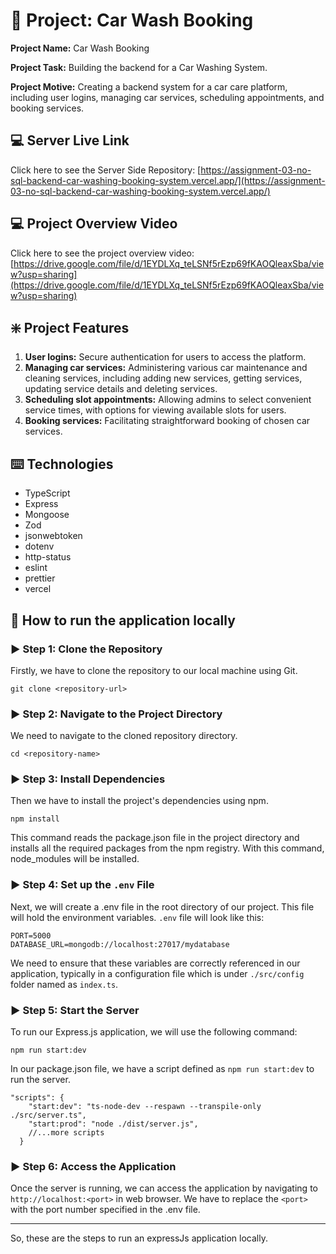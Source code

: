 
# :ledger: Project: Car Wash Booking

**Project Name:** Car Wash Booking

**Project Task:** Building the backend for a Car Washing System.

**Project Motive:** Creating a backend system for a car care platform, including user logins, managing car services, scheduling appointments, and booking services.

## :computer: Server Live Link
Click here to see the Server Side Repository: [https://assignment-03-no-sql-backend-car-washing-booking-system.vercel.app/](https://assignment-03-no-sql-backend-car-washing-booking-system.vercel.app/)

## :computer: Project Overview Video
Click here to see the project overview video: [https://drive.google.com/file/d/1EYDLXq_teLSNf5rEzp69fKAOQleaxSba/view?usp=sharing](https://drive.google.com/file/d/1EYDLXq_teLSNf5rEzp69fKAOQleaxSba/view?usp=sharing)

## :sparkle: Project Features

1. **User logins:** Secure authentication for users to access the platform.
2. **Managing car services:** Administering various car maintenance and cleaning services, including adding new services, getting services, updating service details and deleting services.
3. **Scheduling slot appointments:** Allowing admins to select convenient service times, with options for viewing available slots for users.
4. **Booking services:** Facilitating straightforward booking of chosen car services.

## :keyboard: Technologies

* TypeScript
* Express
* Mongoose
* Zod
* jsonwebtoken
* dotenv
* http-status
* eslint
* prettier
* vercel

## :link: How to run the application locally

### :arrow_forward: Step 1: Clone the Repository
Firstly, we have to clone the repository to our local machine using Git.

```node
git clone <repository-url>
```

### :arrow_forward: Step 2: Navigate to the Project Directory
We need to navigate to the cloned repository directory.

```node
cd <repository-name>
```

### :arrow_forward: Step 3: Install Dependencies
Then we have to install the project's dependencies using npm.

```node
npm install
```

This command reads the package.json file in the project directory and installs all the required packages from the npm registry. With this command, node_modules will be installed.

### :arrow_forward: Step 4: Set up the `.env` File
Next, we will create a .env file in the root directory of our project. This file will hold the environment variables. `.env` file will look like this:

```node
PORT=5000
DATABASE_URL=mongodb://localhost:27017/mydatabase
```
We need to ensure that these variables are correctly referenced in our application, typically in a configuration file which is under `./src/config` folder named as `index.ts`.

### :arrow_forward: Step 5: Start the Server
To run our Express.js application, we will use the following command:

```node
npm run start:dev
```
In our package.json file, we have a script defined as `npm run start:dev` to run the server.
```node
"scripts": {
    "start:dev": "ts-node-dev --respawn --transpile-only ./src/server.ts",
    "start:prod": "node ./dist/server.js",
    //...more scripts
  }
```

### :arrow_forward: Step 6: Access the Application
Once the server is running, we can access the application by navigating to `http://localhost:<port>` in web browser. We have to replace the `<port>` with the port number specified in the .env file.

***
So, these are the steps to run an expressJs application locally.
